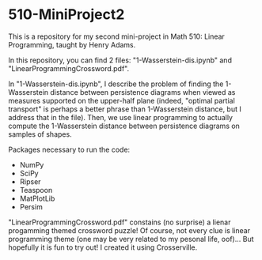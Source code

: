 # 510-MiniProject2
This is a repository for my second mini-project in Math 510: Linear Programming, taught by Henry Adams.

In this repository, you can find 2 files: "1-Wasserstein-dis.ipynb" and "LinearProgrammingCrossword.pdf".

In "1-Wasserstein-dis.ipynb", I describe the problem of finding the 1-Wasserstein distance between persistence diagrams when viewed as measures supported on the upper-half plane (indeed, "optimal partial transport" is perhaps a better phrase than 1-Wasserstein distance, but I address that in the file).
Then, we use linear programming to actually compute the 1-Wasserstein distance between persistence diagrams on samples of shapes.

Packages necessary to run the code:
* NumPy 
* SciPy
* Ripser
* Teaspoon
* MatPlotLib
* Persim

"LinearProgrammingCrossword.pdf" constains (no surprise) a lienar progamming themed crossword puzzle! Of course, not every clue is linear programming theme (one may be very related to my pesonal life, oof)... But hopefully it is fun to try out! I created it using Crosserville.
